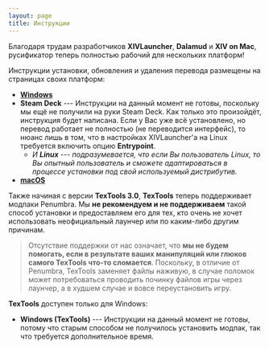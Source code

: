 ```yaml
---
layout: page
title: Инструкции
---
```


Благодаря трудам разработчиков **XIVLauncher**, **Dalamud** и **XIV on Mac**, русификатор теперь полностью рабочий для нескольких платформ!

Инструкции установки, обновления и удаления перевода размещены на страницах своих платформ:
* [**Windows**](/guide/windows)
* **Steam Deck** --- Инструкции на данный момент не готовы, поскольку мы ещё не получили на руки Steam Deck. Как только это произойдёт, инструкция будет написана. Если у Вас уже всё установлено, но перевод работает не полностью (не переводится интерфейс), то нюанс лишь в том, что в настройках XIVLauncher'а на Linux требуется включить опцию **Entrypoint**.
  * _И **Linux** --- подразумевается, что если Вы пользователь Linux, то Вы опытный пользователь и сможете адаптироваться в процессе установки под свой используемый дистрибутив._
* [**macOS**](/guide/macos)

Также начиная с версии **TexTools 3.0**, **TexTools** теперь поддерживает модпаки Penumbra. Мы **не рекомендуем и не поддерживаем** такой способ установки и предоставляем его для тех, кто очень не хочет использовать неофициальный лаунчер или по каким-либо другим причинам.

> Отсутствие поддержки от нас означает, что **мы не будем помогать, если в результате ваших манипуляций или глюков самого TexTools что-то сломается**. Поскольку, в отличие от Penumbra, TexTools заменяет файлы наживую, в случае поломок может потребоваться проводить починку файлов игры через лаунчер, а в худшем случае и вовсе переустановить игру.

**TexTools** доступен только для Windows:
* **Windows (TexTools)** --- Инструкции на данный момент не готовы, потому что старым способом не получилось установить модпак, так что требуется дополнительное время.
